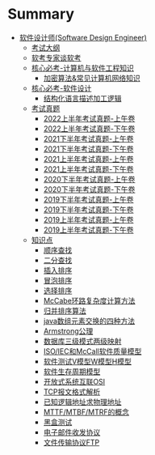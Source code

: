 # Summary

* [软件设计师(Software Design Engineer)](README.md)
    * [考试大纲](考试大纲/README.md)
    * [软考专家谈软考](软考专家谈软考/README.md)
    * [核心必考-计算机与软件工程知识]()
        * [加密算法&常见计算机网络知识](核心必考-计算机与软件工程知识/加密算法&常见计算机网络知识/README.md)
    * [核心必考-软件设计]()
        * [结构化语言描述加工逻辑](核心必考-软件设计/结构化语言描述加工逻辑/README.md)
    * [考试真题]()
        * [2022上半年考试真题-上午卷](考试真题/2022上半年/计算机与软件工程知识/README.md)
        * [2022上半年考试真题-下午卷](考试真题/2022上半年/软件设计/README.md)
        * [2021下半年考试真题-上午卷](考试真题/2021下半年/计算机与软件工程知识/README.md)
        * [2021下半年考试真题-下午卷](考试真题/2021下半年/软件设计/README.md)
        * [2021上半年考试真题-上午卷](考试真题/2021上半年/计算机与软件工程知识/README.md)
        * [2021上半年考试真题-下午卷](考试真题/2021上半年/软件设计/README.md)
        * [2020下半年考试真题-上午卷](考试真题/2020下半年/计算机与软件工程知识/README.md)
        * [2020下半年考试真题-下午卷](考试真题/2020下半年/软件设计/README.md)
        * [2019下半年考试真题-上午卷](考试真题/2019下半年/计算机与软件工程知识/README.md)
        * [2019下半年考试真题-下午卷](考试真题/2019下半年/软件设计/README.md)
        * [2019上半年考试真题-上午卷](考试真题/2019上半年/计算机与软件工程知识/README.md)
        * [2019上半年考试真题-下午卷](考试真题/2019上半年/软件设计/README.md)
    * [知识点]()
        * [顺序查找](知识点/顺序查找/README.md)
        * [二分查找](知识点/二分查找/README.md)
        * [插入排序](知识点/插入排序/README.md)
        * [冒泡排序](知识点/冒泡排序/README.md)
        * [选择排序](知识点/选择排序/README.md)
        * [McCabe环路复杂度计算方法](知识点/McCabe环路复杂度计算方法/README.md)
        * [归并排序算法](知识点/归并排序算法/README.md)
        * [java数组元素交换的四种方法](知识点/java数组元素交换的四种方法/README.md)
        * [Armstrong公理](知识点/Armstrong公理/README.md)
        * [数据库三级模式两级映射](知识点/数据库三级模式两级映射/README.md)
        * [ISO/IEC和McCall软件质量模型](知识点/ISO:IEC和McCall软件质量模型/README.md)
        * [软件测试V模型W模型H模型](知识点/软件测试V模型W模型H模型/README.md)
        * [软件生存周期模型](知识点/软件生存周期模型/README.md)
        * [开放式系统互联OSI](知识点/开放式系统互联OSI/README.md)
        * [TCP报文格式解析](知识点/TCP报文格式解析/README.md)
        * [已知逻辑地址求物理地址](知识点/已知逻辑地址求物理地址/README.md)
        * [MTTF/MTBF/MTRF的概念](知识点/MTTF:MTBF:MTRF的概念/README.md)
        * [黑盒测试](知识点/黑盒测试/README.md)
        * [电子邮件收发协议](知识点/电子邮件收发协议/README.md)
        * [文件传输协议FTP](知识点/文件传输协议FTP/README.md)
        
